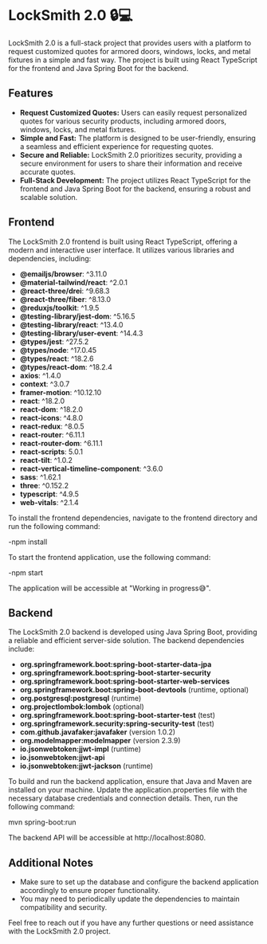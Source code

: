# LockSmith 2.0 🔒💻

LockSmith 2.0 is a full-stack project that provides users with a platform to request customized quotes for armored doors, windows, locks, and metal fixtures in a simple and fast way. The project is built using React TypeScript for the frontend and Java Spring Boot for the backend.

## Features

- **Request Customized Quotes:** Users can easily request personalized quotes for various security products, including armored doors, windows, locks, and metal fixtures.
- **Simple and Fast:** The platform is designed to be user-friendly, ensuring a seamless and efficient experience for requesting quotes.
- **Secure and Reliable:** LockSmith 2.0 prioritizes security, providing a secure environment for users to share their information and receive accurate quotes.
- **Full-Stack Development:** The project utilizes React TypeScript for the frontend and Java Spring Boot for the backend, ensuring a robust and scalable solution.

## Frontend

The LockSmith 2.0 frontend is built using React TypeScript, offering a modern and interactive user interface. It utilizes various libraries and dependencies, including:

- **@emailjs/browser**: ^3.11.0
- **@material-tailwind/react**: ^2.0.1
- **@react-three/drei**: ^9.68.3
- **@react-three/fiber**: ^8.13.0
- **@reduxjs/toolkit**: ^1.9.5
- **@testing-library/jest-dom**: ^5.16.5
- **@testing-library/react**: ^13.4.0
- **@testing-library/user-event**: ^14.4.3
- **@types/jest**: ^27.5.2
- **@types/node**: ^17.0.45
- **@types/react**: ^18.2.6
- **@types/react-dom**: ^18.2.4
- **axios**: ^1.4.0
- **context**: ^3.0.7
- **framer-motion**: ^10.12.10
- **react**: ^18.2.0
- **react-dom**: ^18.2.0
- **react-icons**: ^4.8.0
- **react-redux**: ^8.0.5
- **react-router**: ^6.11.1
- **react-router-dom**: ^6.11.1
- **react-scripts**: 5.0.1
- **react-tilt**: ^1.0.2
- **react-vertical-timeline-component**: ^3.6.0
- **sass**: ^1.62.1
- **three**: ^0.152.2
- **typescript**: ^4.9.5
- **web-vitals**: ^2.1.4

To install the frontend dependencies, navigate to the frontend directory and run the following command:

-npm install

To start the frontend application, use the following command:

-npm start


The application will be accessible at "Working in progress😅".

## Backend

The LockSmith 2.0 backend is developed using Java Spring Boot, providing a reliable and efficient server-side solution. The backend dependencies include:

- **org.springframework.boot:spring-boot-starter-data-jpa**
- **org.springframework.boot:spring-boot-starter-security**
- **org.springframework.boot:spring-boot-starter-web-services**
- **org.springframework.boot:spring-boot-devtools** (runtime, optional)
- **org.postgresql:postgresql** (runtime)
- **org.projectlombok:lombok** (optional)
- **org.springframework.boot:spring-boot-starter-test** (test)
- **org.springframework.security:spring-security-test** (test)
- **com.github.javafaker:javafaker** (version 1.0.2)
- **org.modelmapper:modelmapper** (version 2.3.9)
- **io.jsonwebtoken:jjwt-impl** (runtime)
- **io.jsonwebtoken:jjwt-api**
- **io.jsonwebtoken:jjwt-jackson** (runtime)

To build and run the backend application, ensure that Java and Maven are installed on your machine. Update the application.properties file with the necessary database credentials and connection details. Then, run the following command:

mvn spring-boot:run


The backend API will be accessible at http://localhost:8080.

## Additional Notes

- Make sure to set up the database and configure the backend application accordingly to ensure proper functionality.
- You may need to periodically update the dependencies to maintain compatibility and security.

Feel free to reach out if you have any further questions or need assistance with the LockSmith 2.0 project.
